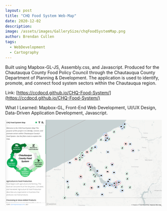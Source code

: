 ```yaml
---
layout: post
title: "CHQ Food System Web-Map"
date: 2020-12-02
description: 
image: /assets/images/GallerySize/chqFoodSystemMap.png
author: Brendan Cullen
tags:
  - WebDevelopment
  - Cartography
---
```

Built using Mapbox-GL-JS, Assembly.css, and Javascript. Produced for the Chautauqua County Food Policy Council through the Chautauqua County Department of Planning & Development. The application is used to identify, promote, and connect food system sectors within the Chautauqua region. 

Link: [https://ccdpcd.github.io/CHQ-Food-System/](https://ccdpcd.github.io/CHQ-Food-System/)

What I Learned: Mapbox-GL, Front-End Web Development, UI/UX Design, Data-Driven Application Development, Javascript.

![](/assets/images/OriginalSize/chqFoodSystemMap.png)